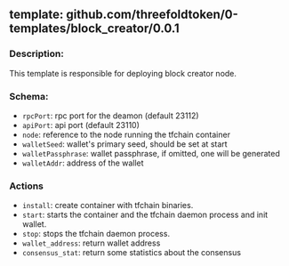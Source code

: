 ## template: github.com/threefoldtoken/0-templates/block_creator/0.0.1

### Description:
This template is responsible for deploying block creator node.

### Schema:

- `rpcPort`: rpc port for the deamon (default 23112)
- `apiPort`: api port (default 23110)
- `node`: reference to the node running the tfchain container
- `walletSeed`: wallet's primary seed, should be set at start
- `walletPassphrase`: wallet passphrase, if omitted, one will be generated
- `walletAddr`: address of the wallet

### Actions
- `install`: create container with tfchain binaries.
- `start`: starts the container and the tfchain daemon process and init wallet.
- `stop`: stops the tfchain daemon process.
- `wallet_address`: return wallet address
- `consensus_stat`: return some statistics about the consensus